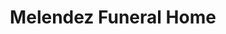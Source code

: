 ---
title: "Melendez Funeral Home"
url: /middletown/melendez-funeral-home/
shop: funeral directors
---